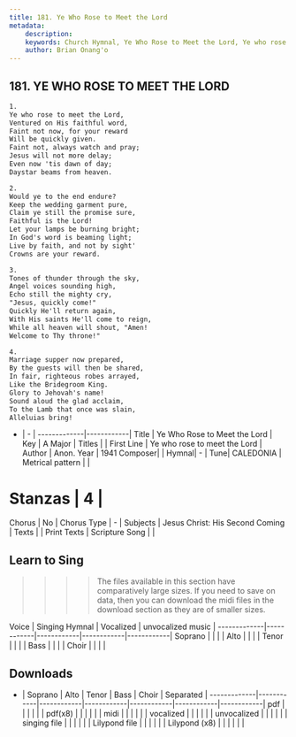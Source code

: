 ```yaml
---
title: 181. Ye Who Rose to Meet the Lord
metadata:
    description: 
    keywords: Church Hymnal, Ye Who Rose to Meet the Lord, Ye who rose to meet the Lord, 
    author: Brian Onang'o
---
```



## 181. YE WHO ROSE TO MEET THE LORD

```txt
1.
Ye who rose to meet the Lord, 
Ventured on His faithful word, 
Faint not now, for your reward 
Will be quickly given. 
Faint not, always watch and pray; 
Jesus will not more delay; 
Even now 'tis dawn of day; 
Daystar beams from heaven. 

2.
Would ye to the end endure? 
Keep the wedding garment pure, 
Claim ye still the promise sure, 
Faithful is the Lord! 
Let your lamps be burning bright; 
In God's word is beaming light; 
Live by faith, and not by sight' 
Crowns are your reward. 

3.
Tones of thunder through the sky, 
Angel voices sounding high, 
Echo still the mighty cry, 
"Jesus, quickly come!" 
Quickly He'll return again, 
With His saints He'll come to reign, 
While all heaven will shout, "Amen! 
Welcome to Thy throne!" 

4.
Marriage supper now prepared, 
By the guests will then be shared, 
In fair, righteous robes arrayed, 
Like the Bridegroom King. 
Glory to Jehovah's name! 
Sound aloud the glad acclaim, 
To the Lamb that once was slain, 
Alleluias bring!

```

- |   -  |
-------------|------------|
Title | Ye Who Rose to Meet the Lord |
Key | A Major |
Titles |  |
First Line | Ye who rose to meet the Lord |
Author | Anon.
Year | 1941
Composer|  |
Hymnal|  - |
Tune| CALEDONIA |
Metrical pattern | |
# Stanzas | 4 |
Chorus | No |
Chorus Type | - |
Subjects | Jesus Christ: His Second Coming |
Texts |  |
Print Texts | 
Scripture Song |  |
  
## Learn to Sing

>>>> The files available in this section have comparatively large sizes. If you need to save on data, then you can download the midi files in the download section as they are of smaller sizes.

Voice |  Singing Hymnal | Vocalized | unvocalized music |
-------------|------------|------------|------------|------------|
Soprano | | | |
Alto | | | |
Tenor | | | |
Bass | | | |
Choir | | | |

## Downloads

- |  Soprano | Alto | Tenor | Bass | Choir | Separated |
-------------|------------|------------|------------|------------|------------|------------|
pdf | | | | | |
pdf(x8) | | | | | |
midi | | | | | |
vocalized | | | | | |
unvocalized | | | | | |
singing file | | | | | |
Lilypond file | | | | | |
Lilypond (x8) | | | | | |
  